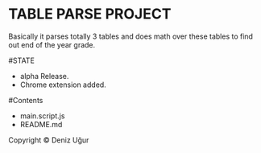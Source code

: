 # TABLE PARSE PROJECT
Basically it parses totally 3 tables and does math over these tables to find out end of the year grade.

#STATE
* alpha Release.
* Chrome extension added.

#Contents
 * main.script.js
 * README.md

Copyright © Deniz Uğur
